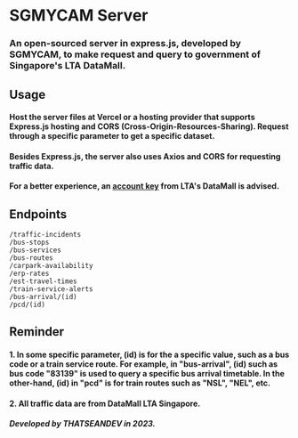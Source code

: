 # SGMYCAM Server
### An open-sourced server in express.js, developed by SGMYCAM, to make request and query to government of Singapore's LTA DataMall. 

## Usage
#### Host the server files at Vercel or a hosting provider that supports Express.js hosting and CORS (Cross-Origin-Resources-Sharing). Request through a specific parameter to get a specific dataset. 

#### Besides Express.js, the server also uses Axios and CORS for requesting traffic data. 

#### For a better experience, an <a target="_blank" href="https://datamall.lta.gov.sg/content/datamall/en/request-for-api.html">account key</a> from LTA's DataMall is advised. 

## Endpoints
```
/traffic-incidents
/bus-stops
/bus-services
/bus-routes
/carpark-availability
/erp-rates
/est-travel-times
/train-service-alerts
/bus-arrival/(id)
/pcd/(id)
```

## Reminder
#### 1. In some specific parameter, (id) is for the a specific value, such as a bus code or a train service route. For example, in "bus-arrival", (id) such as bus code "83139" is used to query a specific bus arrival timetable. In the other-hand, (id) in "pcd" is for train routes such as "NSL", "NEL", etc. 

#### 2. All traffic data are from DataMall LTA Singapore.  

##### Developed by THATSEANDEV in 2023. 
